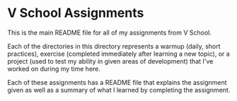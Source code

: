 V School Assignments  
====================

This is the main README file for all of my assignments from V School. 

Each of the directories in this directory represents a warmup (daily, short practices), exercise (completed immediately after learning a new topic), or a project (used to test my ability in given areas of development) that I've worked on during my time here. 

Each of these assignments has a README file that explains the assignment given as well as a summary of what I learned by completing the assignment.  
